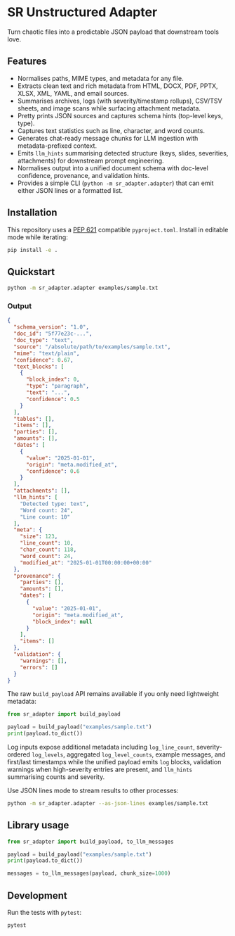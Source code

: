 # SR Unstructured Adapter

Turn chaotic files into a predictable JSON payload that downstream tools love.

## Features
- Normalises paths, MIME types, and metadata for any file.
- Extracts clean text and rich metadata from HTML, DOCX, PDF, PPTX, XLSX, XML, YAML, and email sources.
- Summarises archives, logs (with severity/timestamp rollups), CSV/TSV sheets, and image scans while surfacing attachment metadata.
- Pretty prints JSON sources and captures schema hints (top-level keys, type).
- Captures text statistics such as line, character, and word counts.
- Generates chat-ready message chunks for LLM ingestion with metadata-prefixed context.
- Emits `llm_hints` summarising detected structure (keys, slides, severities, attachments) for downstream prompt engineering.
- Normalises output into a unified document schema with doc-level confidence,
  provenance, and validation hints.
- Provides a simple CLI (`python -m sr_adapter.adapter`) that can emit either
  JSON lines or a formatted list.

## Installation
This repository uses a [PEP 621](https://peps.python.org/pep-0621/) compatible
`pyproject.toml`. Install in editable mode while iterating:

```bash
pip install -e .
```

## Quickstart
```bash
python -m sr_adapter.adapter examples/sample.txt
```

### Output
```json
{
  "schema_version": "1.0",
  "doc_id": "5f77e23c-...",
  "doc_type": "text",
  "source": "/absolute/path/to/examples/sample.txt",
  "mime": "text/plain",
  "confidence": 0.67,
  "text_blocks": [
    {
      "block_index": 0,
      "type": "paragraph",
      "text": "...",
      "confidence": 0.5
    }
  ],
  "tables": [],
  "items": [],
  "parties": [],
  "amounts": [],
  "dates": [
    {
      "value": "2025-01-01",
      "origin": "meta.modified_at",
      "confidence": 0.6
    }
  ],
  "attachments": [],
  "llm_hints": [
    "Detected type: text",
    "Word count: 24",
    "Line count: 10"
  ],
  "meta": {
    "size": 123,
    "line_count": 10,
    "char_count": 118,
    "word_count": 24,
    "modified_at": "2025-01-01T00:00:00+00:00"
  },
  "provenance": {
    "parties": [],
    "amounts": [],
    "dates": [
      {
        "value": "2025-01-01",
        "origin": "meta.modified_at",
        "block_index": null
      }
    ],
    "items": []
  },
  "validation": {
    "warnings": [],
    "errors": []
  }
}
```

The raw `build_payload` API remains available if you only need lightweight
metadata:

```python
from sr_adapter import build_payload

payload = build_payload("examples/sample.txt")
print(payload.to_dict())
```

Log inputs expose additional metadata including `log_line_count`,
severity-ordered `log_levels`, aggregated `log_level_counts`, example messages,
and first/last timestamps while the unified payload emits `log` blocks,
validation warnings when high-severity entries are present, and `llm_hints`
summarising counts and severity.

Use JSON lines mode to stream results to other processes:

```bash
python -m sr_adapter.adapter --as-json-lines examples/sample.txt
```

## Library usage
```python
from sr_adapter import build_payload, to_llm_messages

payload = build_payload("examples/sample.txt")
print(payload.to_dict())

messages = to_llm_messages(payload, chunk_size=1000)
```

## Development
Run the tests with `pytest`:

```bash
pytest
```
